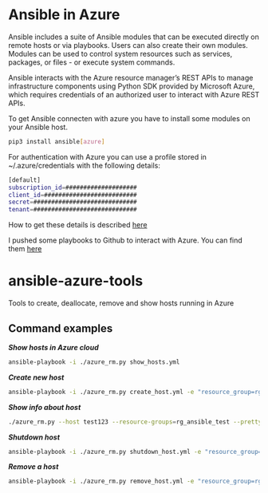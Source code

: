 # Ansible in Azure

Ansible includes a suite of Ansible modules that
can be executed directly on remote hosts or via
playbooks. Users can also create their own modules.
Modules can be used to control system resources
such as services, packages, or files - or
execute system commands.

Ansible interacts with the Azure resource manager’s
REST APIs to manage infrastructure components using
Python SDK provided by Microsoft Azure, which
requires credentials of an authorized user to
interact with Azure REST APIs.

To get Ansible connecten with azure you have to
install some modules on your Ansible host.

``` bash
pip3 install ansible[azure]
```

For authentication with Azure you can use a
profile stored in ~/.azure/credentials with the
following details:

``` bash
[default]
subscription_id=####################
client_id=##########################
secret=#############################
tenant=#############################
```

How to get these details is described
[here](https://aster.cloud/2019/07/30/how-to-retrieve-subscription-id-resource-group-id-tenant-id-client-id-and-client-secret-in-azure/)

I pushed some playbooks to Github to interact with
Azure. You can find them [here](https://github.com/rfjschutte/ansible-azure-tools)


# ansible-azure-tools

Tools to create, deallocate, remove and show hosts running in Azure

## Command examples

***Show hosts in Azure cloud***

```bash
ansible-playbook -i ./azure_rm.py show_hosts.yml
```
***Create new host***

```bash
ansible-playbook -i ./azure_rm.py create_host.yml -e "resource_group=rg_ansible_test vm_name=test123"
```

***Show info about host***

```bash
./azure_rm.py --host test123 --resource-groups=rg_ansible_test --pretty
```

***Shutdown host***

```bash
ansible-playbook -i ./azure_rm.py shutdown_host.yml -e "resource_group=rg_ansible_test vm_name=test123"
```

***Remove a host***

```bash
ansible-playbook -i ./azure_rm.py remove_host.yml -e "resource_group=rg_ansible_test vm_name=test123"
```

